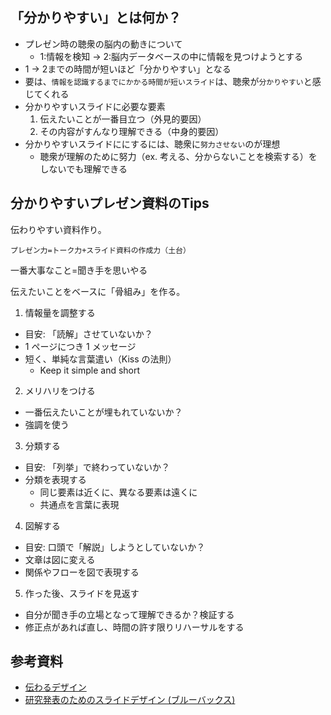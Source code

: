 ## 「分かりやすい」とは何か？

- プレゼン時の聴衆の脳内の動きについて
  - 1:情報を検知 -> 2:脳内データベースの中に情報を見つけようとする
- 1 -> 2までの時間が短いほど「分かりやすい」となる
- 要は、`情報を認識するまでにかかる時間が短いスライド`は、聴衆が`分かりやすい`と感じてくれる
- 分かりやすいスライドに必要な要素
  1. 伝えたいことが一番目立つ（外見的要因）
  2. その内容がすんなり理解できる（中身的要因）
- 分かりやすいスライドににするには、聴衆に`努力させない`のが理想
  - 聴衆が理解のために努力（ex. 考える、分からないことを検索する）をしないでも理解できる

## 分かりやすいプレゼン資料のTips

伝わりやすい資料作り。

`プレゼン力=トーク力+スライド資料の作成力（土台）`

一番大事なこと=聞き手を思いやる

伝えたいことをベースに「骨組み」を作る。

1. 情報量を調整する

- 目安: 「読解」させていないか？
- 1 ページにつき 1 メッセージ
- 短く、単純な言葉遣い（Kiss の法則）
  - Keep it simple and short

2. メリハリをつける

- 一番伝えたいことが埋もれていないか？
- 強調を使う

3. 分類する

- 目安: 「列挙」で終わっていないか？
- 分類を表現する
  - 同じ要素は近くに、異なる要素は遠くに
  - 共通点を言葉に表現

4. 図解する

- 目安: 口頭で「解説」しようとしていないか？
- 文章は図に変える
- 関係やフローを図で表現する

5. 作った後、スライドを見返す

- 自分が聞き手の立場となって理解できるか？検証する
- 修正点があれば直し、時間の許す限りリハーサルをする

## 参考資料

- [伝わるデザイン](https://tsutawarudesign.com/)
- [研究発表のためのスライドデザイン (ブルーバックス)](https://amzn.asia/d/75ftKrc)
